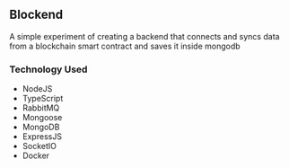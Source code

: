 ## Blockend
A simple experiment of creating a backend that connects and syncs data from a blockchain smart contract and saves it inside mongodb

### Technology Used
- NodeJS
- TypeScript
- RabbitMQ
- Mongoose
- MongoDB
- ExpressJS
- SocketIO
- Docker